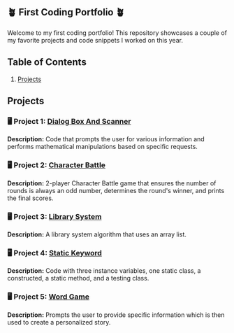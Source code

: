 ## 🪴 First Coding Portfolio 🪴

Welcome to my first coding portfolio! This repository showcases a couple of my favorite projects and code snippets I worked on this year.

## Table of Contents

1. [Projects](#projects)

## Projects

### 🖥️ Project 1: [Dialog Box And Scanner](link-to-project-1)

**Description:** Code that prompts the user for various information and performs mathematical manipulations based on specific requests.

### 🖥️ Project 2: [Character Battle](link-to-project-2)

**Description:** 2-player Character Battle game that ensures the number of rounds is always an odd number, determines the round's winner, and prints the final scores. 

### 🖥️ Project 3: [Library System](link-to-project-3)

**Description:** A library system algorithm that uses an array list.

### 🖥️ Project 4: [Static Keyword](link-to-project-4)

**Description:** Code with three instance variables, one static class, a constructed, a static method, and a testing class.

### 🖥️ Project 5: [Word Game](link-to-project-5)

**Description:** Prompts the user to provide specific information which is then used to create a personalized story.
